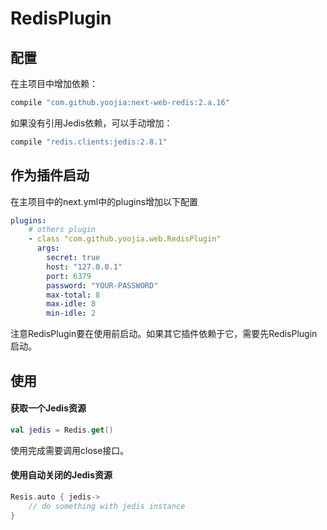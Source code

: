 # RedisPlugin

## 配置

在主项目中增加依赖：

```gradle
compile "com.github.yoojia:next-web-redis:2.a.16"
```

如果没有引用Jedis依赖，可以手动增加：

```gradle
compile "redis.clients:jedis:2.8.1"
```

## 作为插件启动

在主项目中的next.yml中的plugins增加以下配置

```yml
plugins:
    # others plugin
    - class "com.github.yoojia.web.RedisPlugin"
      args:
        secret: true
        host: "127.0.0.1"
        port: 6379
        password: "YOUR-PASSWORD"
        max-total: 8
        max-idle: 8
        min-idle: 2
```

注意RedisPlugin要在使用前启动。如果其它插件依赖于它，需要先RedisPlugin启动。

## 使用

#### 获取一个Jedis资源

```kotlin
val jedis = Redis.get()
```

使用完成需要调用close接口。

#### 使用自动关闭的Jedis资源

```kotlin
Resis.auto { jedis->
    // do something with jedis instance
}
```